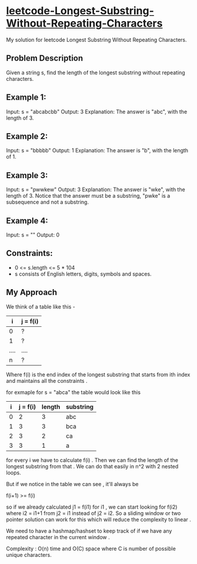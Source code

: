 # [leetcode-Longest-Substring-Without-Repeating-Characters](https://leetcode.com/problems/longest-substring-without-repeating-characters/)

My solution for leetcode Longest Substring Without Repeating Characters.

## Problem Description 

Given a string s, find the length of the longest substring without repeating characters.

 

## Example 1:

Input: s = "abcabcbb"
Output: 3
Explanation: The answer is "abc", with the length of 3.

## Example 2:

Input: s = "bbbbb"
Output: 1
Explanation: The answer is "b", with the length of 1.

## Example 3:

Input: s = "pwwkew"
Output: 3
Explanation: The answer is "wke", with the length of 3.
Notice that the answer must be a substring, "pwke" is a subsequence and not a substring.

## Example 4:

Input: s = ""
Output: 0
 

## Constraints:

- 0 <= s.length <= 5 * 104
- s consists of English letters, digits, symbols and spaces.

## My Approach 

We think of a table like this -

|   i   | j = f(i)| 
|-------|---------|
|   0   |    ?    |
|   1   |    ?    |
|  .... |   ....  |
|   n   |     ?   |

Where f(i) is the end index of the longest substring that starts from ith index and maintains all the constraints . 

for exmaple for s = "abca" the table would look like this 

|   i   | j = f(i)| length | substring |
|-------|---------|--------|-----------|
|   0   |    2    |   3    |    abc    |
|   1   |    3    |   3    |    bca    |
|   2   |    3    |   2    |    ca     |
|   3   |    3    |   1    |    a      |


for every i we have to calculate f(i) . Then we can find the length of the longest substring from that . We can do that easily in n^2 with 2 nested loops. 

But if we notice in the table we can see , it'll always be 

f(i+1) >= f(i) 

so if we already calculated j1 = f(i1) for i1 , we can start looking for f(i2) where i2 = i1+1 from j2 = i1 instead of j2 = i2. So a sliding window or two pointer solution can work for this which will reduce the complexity to linear . 


We need to have a hashmap/hashset to keep track of if we have any repeated character in the current window . 

Complexity : O(n) time and O(C) space where C is number of possible unique characters. 
